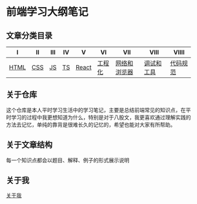 # 前端学习大纲笔记

## 文章分类目录

| Ⅰ                                                            | Ⅱ                                                            | Ⅲ                                                            | Ⅳ                                                            | Ⅴ                                                            | Ⅵ                                                            | Ⅶ                                                            | Ⅷ                                                            | ⅧI                                        |
| ------------------------------------------------------------ | ------------------------------------------------------------ | ------------------------------------------------------------ | ------------------------------------------------------------ | ------------------------------------------------------------ | ------------------------------------------------------------ | ------------------------------------------------------------ | ------------------------------------------------------------ | ----------------------------------------- |
| [HTML](https://github.com/xzhuling/Front_end_knowledge_outline/blob/main/HTML.md) | [CSS](https://github.com/xzhuling/Front_end_knowledge_outline/blob/main/CSS.md) | [JS](https://github.com/xzhuling/Front_end_knowledge_outline/blob/main/JS.md) | [TS](https://github.com/xzhuling/Front_end_knowledge_outline/blob/main/TS.md) | [React](https://github.com/xzhuling/Front_end_knowledge_outline/blob/main/React.md) | [工程化](https://github.com/xzhuling/Front_end_knowledge_outline/blob/main/Engineering.md) | [网络和浏览器](https://github.com/xzhuling/Front_end_knowledge_outline/blob/main/Brower.md) | [调试和工具](https://github.com/xzhuling/Front_end_knowledge_outline/blob/main/Debug.md) | [代码规范](./BeautifulCode/01编码规范.md) |

## 关于仓库

这个仓库是本人平时学习生活中的学习笔记，主要是总结前端常见的知识点，在平时学习的过程中我更想知道为什么，特别是对于八股文，我更喜欢通过理解实践的方法去记忆，单纯的靠背是很难长久的记忆的，希望也能对大家有所帮助。

## 关于文章结构

每一个知识点都会以题目、解释、例子的形式展示说明

## 关于我

[关于我](https://github.com/xzhuling)